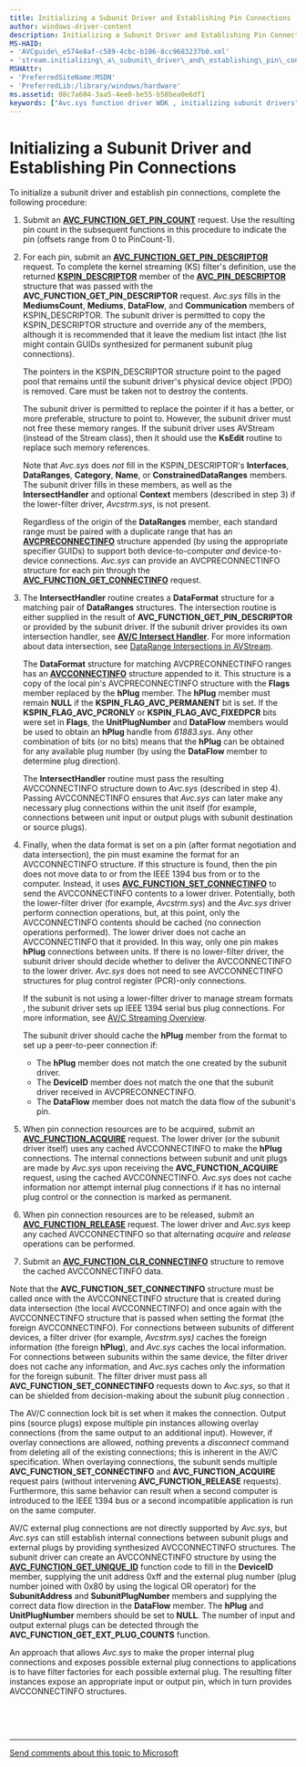 ```yaml
---
title: Initializing a Subunit Driver and Establishing Pin Connections
author: windows-driver-content
description: Initializing a Subunit Driver and Establishing Pin Connections
MS-HAID:
- 'AVCguide\_e574e8af-c589-4cbc-b106-8cc9683237b0.xml'
- 'stream.initializing\_a\_subunit\_driver\_and\_establishing\_pin\_connections'
MSHAttr:
- 'PreferredSiteName:MSDN'
- 'PreferredLib:/library/windows/hardware'
ms.assetid: 08c7a604-3aa5-4ee0-be55-b58bea0e6df1
keywords: ["Avc.sys function driver WDK , initializing subunit drivers", "Avc.sys function driver WDK , pin connections", "pin connections WDK AV/C", "connections WDK AV/C", "initializing AV/C subunit drivers", "pin counts WDK AV/C", "formats WDK AV/C", "data formats WDK AVStream", "AVCCONNECTINFO", "external plug connections WDK AV/C", "KSPIN_DESCRIPTOR"]
---
```


# Initializing a Subunit Driver and Establishing Pin Connections


To initialize a subunit driver and establish pin connections, complete the following procedure:

1.  Submit an [**AVC\_FUNCTION\_GET\_PIN\_COUNT**](https://msdn.microsoft.com/library/windows/hardware/ff554158) request. Use the resulting pin count in the subsequent functions in this procedure to indicate the pin (offsets range from 0 to PinCount-1).

2.  For each pin, submit an [**AVC\_FUNCTION\_GET\_PIN\_DESCRIPTOR**](https://msdn.microsoft.com/library/windows/hardware/ff554160) request. To complete the kernel streaming (KS) filter's definition, use the returned [**KSPIN\_DESCRIPTOR**](https://msdn.microsoft.com/library/windows/hardware/ff563533) member of the [**AVC\_PIN\_DESCRIPTOR**](https://msdn.microsoft.com/library/windows/hardware/ff554185) structure that was passed with the **AVC\_FUNCTION\_GET\_PIN\_DESCRIPTOR** request. *Avc.sys* fills in the **MediumsCount**, **Mediums**, **DataFlow**, and **Communication** members of KSPIN\_DESCRIPTOR. The subunit driver is permitted to copy the KSPIN\_DESCRIPTOR structure and override any of the members, although it is recommended that it leave the medium list intact (the list might contain GUIDs synthesized for permanent subunit plug connections).

    The pointers in the KSPIN\_DESCRIPTOR structure point to the paged pool that remains until the subunit driver's physical device object (PDO) is removed. Care must be taken not to destroy the contents.

    The subunit driver is permitted to replace the pointer if it has a better, or more preferable, structure to point to. However, the subunit driver must not free these memory ranges. If the subunit driver uses AVStream (instead of the Stream class), then it should use the **KsEdit** routine to replace such memory references.

    Note that *Avc.sys* does *not* fill in the KSPIN\_DESCRIPTOR's **Interfaces**, **DataRanges**, **Category**, **Name**, or **ConstrainedDataRanges** members. The subunit driver fills in these members, as well as the **IntersectHandler** and optional **Context** members (described in step 3) if the lower-filter driver, *Avcstrm.sys*, is not present.

    Regardless of the origin of the **DataRanges** member, each standard range must be paired with a duplicate range that has an [**AVCPRECONNECTINFO**](https://msdn.microsoft.com/library/windows/hardware/ff554103) structure appended (by using the appropriate specifier GUIDs) to support both device-to-computer *and* device-to-device connections. *Avc.sys* can provide an AVCPRECONNECTINFO structure for each pin through the [**AVC\_FUNCTION\_GET\_CONNECTINFO**](https://msdn.microsoft.com/library/windows/hardware/ff554154) request.

3.  The **IntersectHandler** routine creates a **DataFormat** structure for a matching pair of **DataRanges** structures. The intersection routine is either supplied in the result of **AVC\_FUNCTION\_GET\_PIN\_DESCRIPTOR** or provided by the subunit driver. If the subunit driver provides its own intersection handler, see [**AV/C Intersect Handler**](https://msdn.microsoft.com/library/windows/hardware/ff556379). For more information about data intersection, see [DataRange Intersections in AVStream](data-range-intersections-in-avstream.md).

    The **DataFormat** structure for matching AVCPRECONNECTINFO ranges has an [**AVCCONNECTINFO**](https://msdn.microsoft.com/library/windows/hardware/ff554101) structure appended to it. This structure is a copy of the local pin's AVCPRECONNECTINFO structure with the **Flags** member replaced by the **hPlug** member. The **hPlug** member must remain **NULL** if the **KSPIN\_FLAG\_AVC\_PERMANENT** bit is set. If the **KSPIN\_FLAG\_AVC\_PCRONLY** or **KSPIN\_FLAG\_AVC\_FIXEDPCR** bits were set in **Flags**, the **UnitPlugNumber** and **DataFlow** members would be used to obtain an **hPlug** handle from *61883.sys*. Any other combination of bits (or no bits) means that the **hPlug** can be obtained for any available plug number (by using the **DataFlow** member to determine plug direction).

    The **IntersectHandler** routine must pass the resulting AVCCONNECTINFO structure down to *Avc.sys* (described in step 4). Passing AVCCONNECTINFO ensures that *Avc.sys* can later make any necessary plug connections within the unit itself (for example, connections between unit input or output plugs with subunit destination or source plugs).

4.  Finally, when the data format is set on a pin (after format negotiation and data intersection), the pin must examine the format for an AVCCONNECTINFO structure. If this structure is found, then the pin does not move data to or from the IEEE 1394 bus from or to the computer. Instead, it uses [**AVC\_FUNCTION\_SET\_CONNECTINFO**](https://msdn.microsoft.com/library/windows/hardware/ff554171) to send the AVCCONNECTINFO contents to a lower driver. Potentially, both the lower-filter driver (for example, *Avcstrm.sys*) and the *Avc.sys* driver perform connection operations, but, at this point, only the AVCCONNECTINFO contents should be cached (no connection operations performed). The lower driver does not cache an AVCCONNECTINFO that it provided. In this way, only one pin makes **hPlug** connections between units. If there is no lower-filter driver, the subunit driver should decide whether to deliver the AVCCONNECTINFO to the lower driver. *Avc.sys* does not need to see AVCCONNECTINFO structures for plug control register (PCR)-only connections.

    If the subunit is not using a lower-filter driver to manage stream formats , the subunit driver sets up IEEE 1394 serial bus plug connections. For more information, see [AV/C Streaming Overview](av-c-streaming-overview.md).

    The subunit driver should cache the **hPlug** member from the format to set up a peer-to-peer connection if:

    -   The **hPlug** member does not match the one created by the subunit driver.
    -   The **DeviceID** member does not match the one that the subunit driver received in AVCPRECONNECTINFO.
    -   The **DataFlow** member does not match the data flow of the subunit's pin.

5.  When pin connection resources are to be acquired, submit an [**AVC\_FUNCTION\_ACQUIRE**](https://msdn.microsoft.com/library/windows/hardware/ff554148) request. The lower driver (or the subunit driver itself) uses any cached AVCCONNECTINFO to make the **hPlug** connections. The internal connections between subunit and unit plugs are made by *Avc.sys* upon receiving the **AVC\_FUNCTION\_ACQUIRE** request, using the cached AVCCONNECTINFO. *Avc.sys* does not cache information nor attempt internal plug connections if it has no internal plug control or the connection is marked as permanent.

6.  When pin connection resources are to be released, submit an [**AVC\_FUNCTION\_RELEASE**](https://msdn.microsoft.com/library/windows/hardware/ff554169) request. The lower driver and *Avc.sys* keep any cached AVCCONNECTINFO so that alternating *acquire* and *release* operations can be performed.

7.  Submit an [**AVC\_FUNCTION\_CLR\_CONNECTINFO**](https://msdn.microsoft.com/library/windows/hardware/ff554149) structure to remove the cached AVCCONNECTINFO data.

Note that the **AVC\_FUNCTION\_SET\_CONNECTINFO** structure must be called once with the AVCCONNECTINFO structure that is created during data intersection (the local AVCCONNECTINFO) and once again with the AVCCONNECTINFO structure that is passed when setting the format (the foreign AVCCONNECTINFO). For connections between subunits of different devices, a filter driver (for example, *Avcstrm.sys)* caches the foreign information (the foreign **hPlug**), and *Avc.sys* caches the local information. For connections between subunits within the same device, the filter driver does not cache any information, and *Avc.sys* caches only the information for the foreign subunit. The filter driver must pass all **AVC\_FUNCTION\_SET\_CONNECTINFO** requests down to *Avc.sys*, so that it can be shielded from decision-making about the subunit plug connection .

The AV/C connection lock bit is set when it makes the connection. Output pins (source plugs) expose multiple pin instances allowing overlay connections (from the same output to an additional input). However, if overlay connections are allowed, nothing prevents a *disconnect* command from deleting all of the existing connections; this is inherent in the AV/C specification. When overlaying connections, the subunit sends multiple **AVC\_FUNCTION\_SET\_CONNECTINFO** and **AVC\_FUNCTION\_ACQUIRE** request pairs (without intervening **AVC\_FUNCTION\_RELEASE** requests). Furthermore, this same behavior can result when a second computer is introduced to the IEEE 1394 bus or a second incompatible application is run on the same computer.

AV/C external plug connections are not directly supported by *Avc.sys*, but *Avc.sys* can still establish internal connections between subunit plugs and external plugs by providing synthesized AVCCONNECTINFO structures. The subunit driver can create an AVCCONNECTINFO structure by using the [**AVC\_FUNCTION\_GET\_UNIQUE\_ID**](https://msdn.microsoft.com/library/windows/hardware/ff554166) function code to fill in the **DeviceID** member, supplying the unit address 0xff and the external plug number (plug number joined with 0x80 by using the logical OR operator) for the **SubunitAddress** and **SubunitPlugNumber** members and supplying the correct data flow direction in the **DataFlow** member. The **hPlug** and **UnitPlugNumber** members should be set to **NULL**. The number of input and output external plugs can be detected through the **AVC\_FUNCTION\_GET\_EXT\_PLUG\_COUNTS** function.

An approach that allows *Avc.sys* to make the proper internal plug connections and exposes possible external plug connections to applications is to have filter factories for each possible external plug. The resulting filter instances expose an appropriate input or output pin, which in turn provides AVCCONNECTINFO structures.

 

 


--------------------
[Send comments about this topic to Microsoft](mailto:wsddocfb@microsoft.com?subject=Documentation%20feedback%20%5Bstream\stream%5D:%20Initializing%20a%20Subunit%20Driver%20and%20Establishing%20Pin%20Connections%20%20RELEASE:%20%288/23/2016%29&body=%0A%0APRIVACY%20STATEMENT%0A%0AWe%20use%20your%20feedback%20to%20improve%20the%20documentation.%20We%20don't%20use%20your%20email%20address%20for%20any%20other%20purpose,%20and%20we'll%20remove%20your%20email%20address%20from%20our%20system%20after%20the%20issue%20that%20you're%20reporting%20is%20fixed.%20While%20we're%20working%20to%20fix%20this%20issue,%20we%20might%20send%20you%20an%20email%20message%20to%20ask%20for%20more%20info.%20Later,%20we%20might%20also%20send%20you%20an%20email%20message%20to%20let%20you%20know%20that%20we've%20addressed%20your%20feedback.%0A%0AFor%20more%20info%20about%20Microsoft's%20privacy%20policy,%20see%20http://privacy.microsoft.com/default.aspx. "Send comments about this topic to Microsoft")


